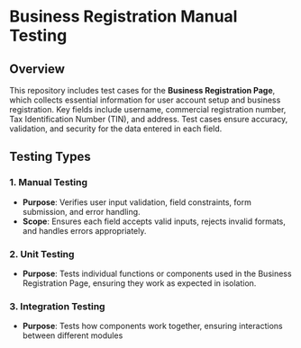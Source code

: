 # Business Registration Manual Testing

## Overview
This repository includes test cases for the **Business Registration Page**, which collects essential information for user account setup and business registration. Key fields include username, commercial registration number, Tax Identification Number (TIN), and address. Test cases ensure accuracy, validation, and security for the data entered in each field.

## Testing Types
### 1. Manual Testing
- **Purpose**: Verifies user input validation, field constraints, form submission, and error handling.
- **Scope**: Ensures each field accepts valid inputs, rejects invalid formats, and handles errors appropriately.

### 2. Unit Testing
- **Purpose**: Tests individual functions or components used in the Business Registration Page, ensuring they work as expected in isolation.

### 3. Integration Testing
- **Purpose**: Tests how components work together, ensuring interactions between different modules 



